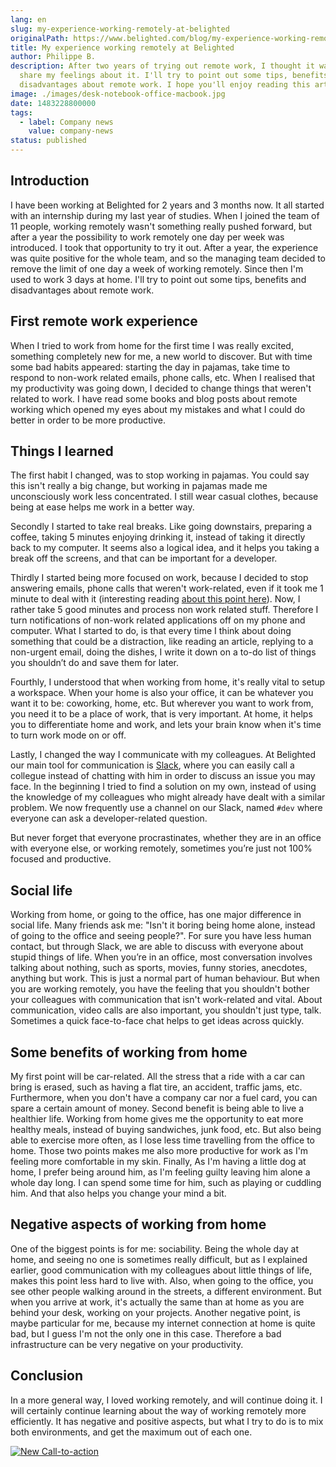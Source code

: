 ```yaml
---
lang: en
slug: my-experience-working-remotely-at-belighted
originalPath: https://www.belighted.com/blog/my-experience-working-remotely-at-belighted
title: My experience working remotely at Belighted
author: Philippe B.
description: After two years of trying out remote work, I thought it was time to
  share my feelings about it. I'll try to point out some tips, benefits and
  disadvantages about remote work. I hope you'll enjoy reading this article.
image: ./images/desk-notebook-office-macbook.jpg
date: 1483228800000
tags:
  - label: Company news
    value: company-news
status: published
---
```

Introduction
------------

I have been working at Belighted for 2 years and 3 months now. It all started with an internship during my last year of studies. When I joined the team of 11 people, working remotely wasn't something really pushed forward, but after a year the possibility to work remotely one day per week was introduced. I took that opportunity to try it out. After a year, the experience was quite positive for the whole team, and so the managing team decided to remove the limit of one day a week of working remotely. Since then I'm used to work 3 days at home. I'll try to point out some tips, benefits and disadvantages about remote work.

First remote work experience
----------------------------

When I tried to work from home for the first time I was really excited, something completely new for me, a new world to discover. But with time some bad habits appeared: starting the day in pajamas, take time to respond to non-work related emails, phone calls, etc. When I realised that my productivity was going down, I decided to change things that weren't related to work. I have read some books and blog posts about remote working which opened my eyes about my mistakes and what I could do better in order to be more productive.

Things I learned
----------------

The first habit I changed, was to stop working in pajamas. You could say this isn't really a big change, but working in pajamas made me unconsciously work less concentrated. I still wear casual clothes, because being at ease helps me work in a better way.

Secondly I started to take real breaks. Like going downstairs, preparing a coffee, taking 5 minutes enjoying drinking it, instead of taking it directly back to my computer. It seems also a logical idea, and it helps you taking a break off the screens, and that can be important for a developer.

Thirdly I started being more focused on work, because I decided to stop answering emails, phone calls that weren't work-related, even if it took me 1 minute to deal with it (interesting reading [about this point here](https://lifehacker.com/how-long-it-takes-to-get-back-on-track-after-a-distract-1720708353)). Now, I rather take 5 good minutes and process non work related stuff. Therefore I turn notifications of non-work related applications off on my phone and computer. What I started to do, is that every time I think about doing something that could be a distraction, like reading an article, replying to a non-urgent email, doing the dishes, I write it down on a to-do list of things you shouldn’t do and save them for later.

Fourthly, I understood that when working from home, it's really vital to setup a workspace. When your home is also your office, it can be whatever you want it to be: coworking, home, etc. But wherever you want to work from, you need it to be a place of work, that is very important. At home, it helps you to differentiate home and work, and lets your brain know when it's time to turn work mode on or off.

Lastly, I changed the way I communicate with my colleagues. At Belighted our main tool for communication is [Slack](https://slack.com/), where you can easily call a collegue instead of chatting with him in order to discuss an issue you may face. In the beginning I tried to find a solution on my own, instead of using the knowledge of my colleagues who might already have dealt with a similar problem. We now frequently use a channel on our Slack, named `#dev` where everyone can ask a developer-related question.

But never forget that everyone procrastinates, whether they are in an office with everyone else, or working remotely, sometimes you’re just not 100% focused and productive.

Social life
-----------

Working from home, or going to the office, has one major difference in social life. Many friends ask me: "Isn't it boring being home alone, instead of going to the office and seeing people?". For sure you have less human contact, but through Slack, we are able to discuss with everyone about stupid things of life. When you’re in an office, most conversation involves talking about nothing, such as sports, movies, funny stories, anecdotes, anything but work. This is just a normal part of human behaviour. But when you are working remotely, you have the feeling that you shouldn't bother your colleagues with communication that isn't work-related and vital. About communication, video calls are also important, you shouldn't just type, talk. Sometimes a quick face-to-face chat helps to get ideas across quickly.

Some benefits of working from home
----------------------------------

My first point will be car-related. All the stress that a ride with a car can bring is erased, such as having a flat tire, an accident, traffic jams, etc. Furthermore, when you don't have a company car nor a fuel card, you can spare a certain amount of money. Second benefit is being able to live a healthier life. Working from home gives me the opportunity to eat more healthy meals, instead of buying sandwiches, junk food, etc. But also being able to exercise more often, as I lose less time travelling from the office to home. Those two points makes me also more productive for work as I'm feeling more comfortable in my skin. Finally, As I'm having a little dog at home, I prefer being around him, as I'm feeling guilty leaving him alone a whole day long. I can spend some time for him, such as playing or cuddling him. And that also helps you change your mind a bit.

Negative aspects of working from home
-------------------------------------

One of the biggest points is for me: sociability. Being the whole day at home, and seeing no one is sometimes really difficult, but as I explained earlier, good communication with my colleagues about little things of life, makes this point less hard to live with. Also, when going to the office, you see other people walking around in the streets, a different environment. But when you arrive at work, it's actually the same than at home as you are behind your desk, working on your projects. Another negative point, is maybe particular for me, because my internet connection at home is quite bad, but I guess I'm not the only one in this case. Therefore a bad infrastructure can be very negative on your productivity.

Conclusion
----------

In a more general way, I loved working remotely, and will continue doing it. I will certainly continue learning about the way of working remotely more efficiently. It has negative and positive aspects, but what I try to do is to mix both environments, and get the maximum out of each one.  
  
[![New Call-to-action](https://no-cache.hubspot.com/cta/default/1684659/fb3606cc-cc1b-47d0-ae85-2c9f69837fe2.png)](https://cta-redirect.hubspot.com/cta/redirect/1684659/fb3606cc-cc1b-47d0-ae85-2c9f69837fe2)
